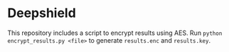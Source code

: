# Deepshield

This repository includes a script to encrypt results using AES.
Run `python encrypt_results.py <file>` to generate `results.enc` and `results.key`.
